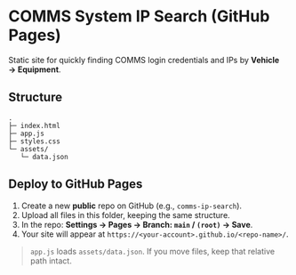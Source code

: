 # COMMS System IP Search (GitHub Pages)

Static site for quickly finding COMMS login credentials and IPs by **Vehicle → Equipment**.

## Structure
```
.
├─ index.html
├─ app.js
├─ styles.css
└─ assets/
   └─ data.json
```

## Deploy to GitHub Pages
1. Create a new **public** repo on GitHub (e.g., `comms-ip-search`).
2. Upload all files in this folder, keeping the same structure.
3. In the repo: **Settings → Pages → Branch: `main` / `(root)` → Save**.
4. Your site will appear at `https://<your-account>.github.io/<repo-name>/`.

> `app.js` loads `assets/data.json`. If you move files, keep that relative path intact.
